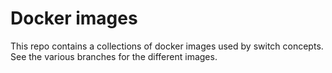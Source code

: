 # Docker images

This repo contains a collections of docker images used by switch concepts. See the various branches for the different images.
